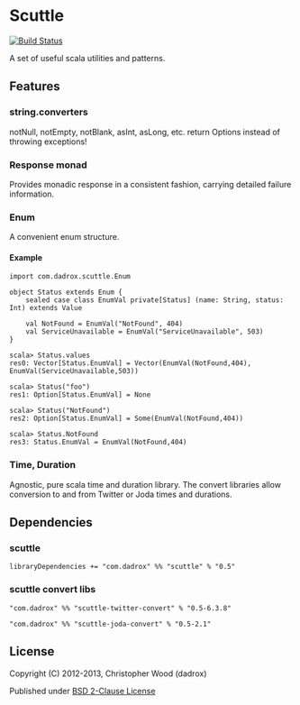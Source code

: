 # Scuttle

[![Build Status](https://travis-ci.org/dadrox/scuttle.png)](https://travis-ci.org/dadrox/scuttle)

A set of useful scala utilities and patterns.

## Features

### string.converters

notNull, notEmpty, notBlank, asInt, asLong, etc.
return Options instead of throwing exceptions!

### Response monad

Provides monadic response in a consistent fashion, carrying detailed failure information.

### Enum

A convenient enum structure.

#### Example

    import com.dadrox.scuttle.Enum

    object Status extends Enum {
        sealed case class EnumVal private[Status] (name: String, status: Int) extends Value
    
        val NotFound = EnumVal("NotFound", 404)
        val ServiceUnavailable = EnumVal("ServiceUnavailable", 503)
    }
    
    scala> Status.values
    res0: Vector[Status.EnumVal] = Vector(EnumVal(NotFound,404), EnumVal(ServiceUnavailable,503))
    
    scala> Status("foo")
    res1: Option[Status.EnumVal] = None
    
    scala> Status("NotFound")
    res2: Option[Status.EnumVal] = Some(EnumVal(NotFound,404))
    
    scala> Status.NotFound
    res3: Status.EnumVal = EnumVal(NotFound,404)

### Time, Duration

Agnostic, pure scala time and duration library.
The convert libraries allow conversion to and from Twitter or Joda times and durations.


## Dependencies

### scuttle

    libraryDependencies += "com.dadrox" %% "scuttle" % "0.5"

### scuttle convert libs

    "com.dadrox" %% "scuttle-twitter-convert" % "0.5-6.3.8"

    "com.dadrox" %% "scuttle-joda-convert" % "0.5-2.1"

## License

Copyright (C) 2012-2013, Christopher Wood (dadrox)

Published under [BSD 2-Clause License](http://opensource.org/licenses/BSD-2-Clause)

